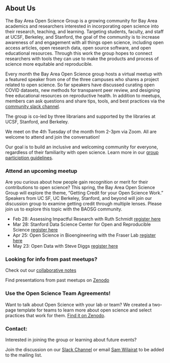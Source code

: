 ## About Us

The Bay Area Open Science Group is a growing community for Bay Area academics and researchers interested in incorporating open science into their research, teaching, and learning. Targeting students, faculty, and staff at UCSF, Berkeley, and Stanford, the goal of the community is to increase awareness of and engagement with all things open science, including open access articles, open research data, open source software, and open educational resources. Through this work the group hopes to connect researchers with tools they can use to make the products and process of science more equitable and reproducible.
 
Every month the Bay Area Open Science group hosts a virtual meetup with a featured speaker from one of the three campuses who shares a project related to open science. So far speakers have discussed curating open COVID datasets, new methods for transparent peer review, and designing free educational resources on reproductive health. In addition to meetups, members can ask questions and share tips, tools, and best practices via the [community slack channel](https://join.slack.com/t/bayareaopenscience/shared_invite/zt-143mx1ck2-PkM5WMagLrP1kPAY67cObg). 
 
The group is co-led by three librarians and supported by the libraries at UCSF, Stanford, and Berkeley. 

We meet on the 4th Tuesday of the month from 2-3pm via Zoom. All are welcome to attend and join the conversation!

Our goal is to build an inclusive and welcoming community for everyone, regardless of their familiarity with open science. Learn more in our [group particiption guidelines](https://docs.google.com/document/d/1rK4h07B6oMWxGFTDwS8IzNat-Q7kTQqOwLrJy_evOx0/edit?usp=sharing).

### Attend an upcoming meetup
Are you curious about how people gain recognition or merit for their contributions to open science? This spring, the Bay Area Open Science Group will explore the theme, “Getting Credit for your Open Science Work.” Speakers from UC SF, UC Berkeley, Stanford, and beyond will join our discussion group to examine getting credit through multiple lenses. Please join us to explore this topic with the BAOSG community. 

- Feb 28: Assessing Impactful Research with Ruth Schmidt [register here](https://ucsf.zoom.us/j/97422302638?pwd=UVFHS1h1WGp0SlQ3bXFNNG1OYUZmQT09)
- Mar 28: Stanford Data Science Center for Open and Reproducible Science [register here](https://ucsf.zoom.us/meeting/register/tJMsde-srjgrGNSIJFcCSxyX9tT5JGmy9zTQ)
- Apr 25: Open Science in Bioengineering with the Fraser Lab [register here](https://ucsf.zoom.us/meeting/register/tJMvcOGuqjsoH9LRaYqhM5zAn4U00AHj5yBP)
- May 23: Open Data with Steve Diggs [register here](https://ucsf.zoom.us/meeting/register/tJwtceupqzIsG9JWeBItntRjC-RzWqwb0FRS)

### Looking for info from past meetups?
Check out our [collaborative notes](https://docs.google.com/document/d/1gy8IuIsjcPPSa89PkpF03QWwwd8rt3BO-18qrvQoKhY/edit?usp=sharing) 

Find presentations from past meetups on [Zenodo](https://zenodo.org/communities/lane-open-science/?page=1&size=20)

### Use the Open Science Team Agreements!
Want to talk about Open Science with your lab or team? We created a two-page template for teams to learn more about open science and select practices that work for them. [Find it on Zenodo](https://zenodo.org/record/7154101#.Y1v9HMHMKZw).

### Contact:
Interested in joining the group or learning about future events? 

Join the discussion on our [Slack Channel](https://join.slack.com/t/bayareaopenscience/shared_invite/zt-143mx1ck2-PkM5WMagLrP1kPAY67cObg)
or email [Sam Wilairat](mailto:sam.wilairat@stanford.edu) to be added to the mailing list.

